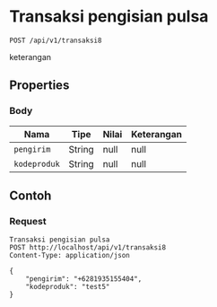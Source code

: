 # Transaksi pengisian pulsa
```http
POST /api/v1/transaksi8
```
keterangan
## Properties
### Body
Nama | Tipe | Nilai | Keterangan
--- | --- | --- | ---
<code>pengirim</code> | String | null | null
<code>kodeproduk</code> | String | null | null

## Contoh

### Request
```http
Transaksi pengisian pulsa
POST http://localhost/api/v1/transaksi8
Content-Type: application/json

{
    "pengirim": "+6281935155404",
    "kodeproduk": "test5"
}
```

